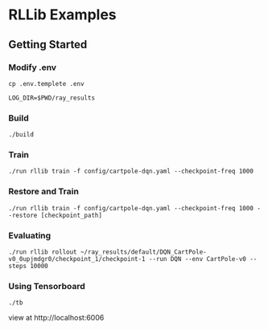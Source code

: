 # RLLib Examples


## Getting Started

### Modify .env
```
cp .env.templete .env
```

```
LOG_DIR=$PWD/ray_results
```

### Build
```
./build
```

### Train
```
./run rllib train -f config/cartpole-dqn.yaml --checkpoint-freq 1000
```

### Restore and Train
```
./run rllib train -f config/cartpole-dqn.yaml --checkpoint-freq 1000 --restore [checkpoint_path]
```

### Evaluating

```
./run rllib rollout ~/ray_results/default/DQN_CartPole-v0_0upjmdgr0/checkpoint_1/checkpoint-1 --run DQN --env CartPole-v0 --steps 10000
```

### Using Tensorboard
```
./tb
```

view at http://localhost:6006